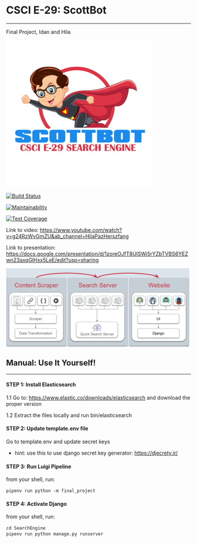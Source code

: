 # CSCI E-29: ScottBot 
***

Final Project, Idan and Hila

<img src="https://github.com/hip023/2021sp-final-project-idan-hila/blob/master/assets/scottbot.jpg" alt="ScottBot" width="400"/>

[![Build Status](https://travis-ci.com/hip023/2021sp-final-project-idan-hila.svg?token=ystyYsaTfZ7QgRPbwMt6&branch=master)](https://travis-ci.com/hip023/2021sp-final-project-idan-hila)

[![Maintainability](https://api.codeclimate.com/v1/badges/583ebed631fbfeb3be9f/maintainability)](https://codeclimate.com/github/hip023/2021sp-final-project-idan-hila/maintainability)

[![Test Coverage](https://api.codeclimate.com/v1/badges/583ebed631fbfeb3be9f/test_coverage)](https://codeclimate.com/github/hip023/2021sp-final-project-idan-hila/test_coverage)


Link to video: https://www.youtube.com/watch?v=g24RzWvGmZU&ab_channel=HilaPazHerszfang

Link to presentation: https://docs.google.com/presentation/d/1zoreOJfT8UlSWi5rYZbTVBS6YEZwn23axqGlHxx5LeE/edit?usp=sharing 

<img src="https://github.com/hip023/2021sp-final-project-idan-hila/blob/master/assets/UML.png?raw=true" alt="UML" width="500"/>


## Manual: Use It Yourself!
***
#### STEP 1: Install Elasticsearch

1.1 Go to: https://www.elastic.co/downloads/elasticsearch and download the proper version

1.2 Extract the files locally and run bin/elasticsearch

#### STEP 2: Update template.env file
Go to template.env and update secret keys
* hint: use this to use django secret key generator: https://djecrety.ir/

#### STEP 3: Run Luigi Pipeline
from your shell, run: 

```
pipenv run python -m final_project
```

#### STEP 4: Activate Django
from your shell, run:

```
cd SearchEngine
pipenv run python manage.py runserver 
```

